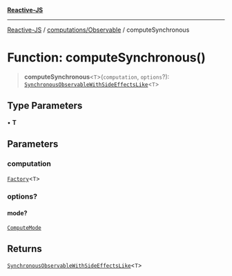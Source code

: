 [**Reactive-JS**](../../../README.md)

***

[Reactive-JS](../../../README.md) / [computations/Observable](../README.md) / computeSynchronous

# Function: computeSynchronous()

> **computeSynchronous**\<`T`\>(`computation`, `options`?): [`SynchronousObservableWithSideEffectsLike`](../../interfaces/SynchronousObservableWithSideEffectsLike.md)\<`T`\>

## Type Parameters

• **T**

## Parameters

### computation

[`Factory`](../../../functions/type-aliases/Factory.md)\<`T`\>

### options?

#### mode?

[`ComputeMode`](../type-aliases/ComputeMode.md)

## Returns

[`SynchronousObservableWithSideEffectsLike`](../../interfaces/SynchronousObservableWithSideEffectsLike.md)\<`T`\>
